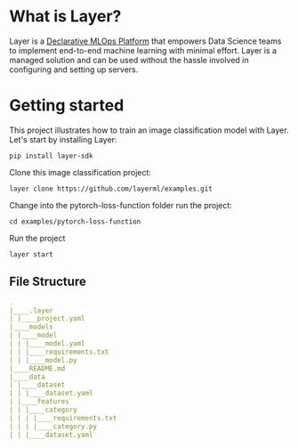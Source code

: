 # What is Layer?

Layer is a [Declarative MLOps Platform](https://layer.co/) that empowers Data Science teams to implement end-to-end machine learning with minimal effort. Layer is a managed solution and can be used without the hassle involved in configuring and setting up servers.

# Getting started

This project illustrates how to train an image classification model with Layer.
Let's start by installing Layer:

```
pip install layer-sdk
```

Clone this image classification project:

```
layer clone https://github.com/layerml/examples.git
```

Change into the pytorch-loss-function folder run the project:

```
cd examples/pytorch-loss-function
```

Run the project

```
layer start

```

## File Structure

```yaml
.
|____.layer
| |____project.yaml
|____models
| |____model
| | |____model.yaml
| | |____requirements.txt
| | |____model.py
|____README.md
|____data
| |____dataset
| | |____dataset.yaml
| |____features
| | |____category
| | | |____requirements.txt
| | | |____category.py
| | |____dataset.yaml
```
